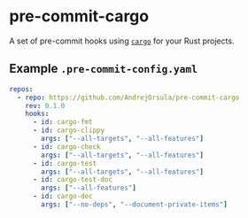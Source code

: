 # pre-commit-cargo

A set of pre-commit hooks using [`cargo`](https://doc.rust-lang.org/cargo/) for your Rust projects.

## Example `.pre-commit-config.yaml`

```yaml
repos:
  - repo: https://github.com/AndrejOrsula/pre-commit-cargo
    rev: 0.1.0
    hooks:
      - id: cargo-fmt
      - id: cargo-clippy
        args: ["--all-targets", "--all-features"]
      - id: cargo-check
        args: ["--all-targets", "--all-features"]
      - id: cargo-test
        args: ["--all-targets", "--all-features"]
      - id: cargo-test-doc
        args: ["--all-features"]
      - id: cargo-doc
        args: ["--no-deps", "--document-private-items"]
```

